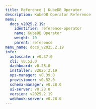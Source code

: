 ```yaml
---
title: Reference | KubeDB Operator
description: KubeDB Operator Reference
menu:
  docs_v2025.2.19:
    identifier: reference-operator
    name: KubeDB Operator
    weight: 10
    parent: reference
menu_name: docs_v2025.2.19
info:
  autoscaler: v0.37.0
  cli: v0.52.0
  dashboard: v0.28.0
  installer: v2025.2.19
  ops-manager: v0.39.0
  provisioner: v0.52.0
  schema-manager: v0.28.0
  ui-server: v0.28.0
  version: v2025.2.19
  webhook-server: v0.28.0
---
```


